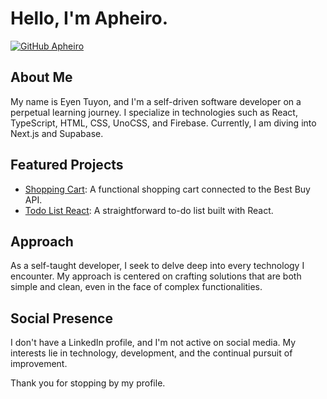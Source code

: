 # Hello, I'm Apheiro.

[![GitHub Apheiro](https://img.shields.io/github/followers/Apheiro?label=follow&style=social)](https://github.com/Apheiro)

## About Me

My name is Eyen Tuyon, and I'm a self-driven software developer on a perpetual learning journey. I specialize in technologies such as React, TypeScript, HTML, CSS, UnoCSS, and Firebase. Currently, I am diving into Next.js and Supabase.

## Featured Projects

- [Shopping Cart](https://github.com/Apheiro/Shopping_cart): A functional shopping cart connected to the Best Buy API.
- [Todo List React](https://github.com/Apheiro/todo_list_react): A straightforward to-do list built with React.

## Approach

As a self-taught developer, I seek to delve deep into every technology I encounter. My approach is centered on crafting solutions that are both simple and clean, even in the face of complex functionalities.

## Social Presence

I don't have a LinkedIn profile, and I'm not active on social media. My interests lie in technology, development, and the continual pursuit of improvement.

Thank you for stopping by my profile.
